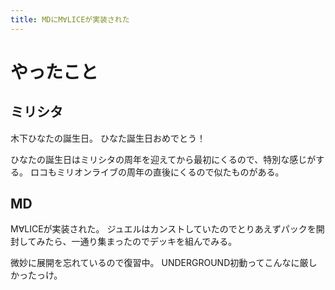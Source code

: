 ```yaml
---
title: MDにM∀LICEが実装された
---
```


# やったこと

## ミリシタ

木下ひなたの誕生日。
ひなた誕生日おめでとう！

ひなたの誕生日はミリシタの周年を迎えてから最初にくるので、特別な感じがする。
ロコもミリオンライブの周年の直後にくるので似たものがある。

## MD

M∀LICEが実装された。
ジュエルはカンストしていたのでとりあえずパックを開封してみたら、一通り集まったのでデッキを組んでみる。

微妙に展開を忘れているので復習中。
UNDERGROUND初動ってこんなに厳しかったっけ。
